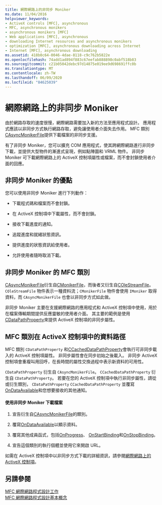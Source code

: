 ```yaml
---
title: 網際網路上的非同步 Moniker
ms.date: 11/04/2016
helpviewer_keywords:
- ActiveX controls [MFC], asynchronous
- MFC, asynchronous monikers
- asynchronous monikers [MFC]
- Web applications [MFC], asynchronous
- downloading Internet resources and asynchronous monikers
- optimization [MFC], asynchronous downloading across Internet
- Internet [MFC], asynchronous downloading
ms.assetid: 418b0c64-0046-4dae-8118-c9c762b5822e
ms.openlocfilehash: 74add1ad894f883c67eefab888898c0abf518b83
ms.sourcegitcommit: c21b05042debc97d14875e019ee9d698691ffc0b
ms.translationtype: MT
ms.contentlocale: zh-TW
ms.lasthandoff: 06/09/2020
ms.locfileid: "84625039"
---
```

# <a name="asynchronous-monikers-on-the-internet"></a>網際網路上的非同步 Moniker

由於網路存取的速度很慢，網際網路需要加入新的方法至應用程式設計。 應用程式應該以非同步方式執行網路存取，避免讓使用者介面失去作用。 MFC 類別[CAsyncMonikerFile](reference/casyncmonikerfile-class.md)提供下載檔案的非同步支援。

有了非同步 Moniker，您可以擴充 COM 應用程式，使其跨網際網路進行非同步下載，並提供大型物件的漸進式呈現，例如點陣圖和 VRML 物件。 非同步 Moniker 可下載網際網路上的 ActiveX 控制項屬性或檔案，而不會封鎖使用者介面的回應。

## <a name="advantages-of-asynchronous-monikers"></a>非同步 Moniker 的優點

您可以使用非同步 Moniker 進行下列動作：

- 下載程式碼和檔案而不會封鎖。

- 在 ActiveX 控制項中下載屬性，而不會封鎖。

- 接收下載進度的通知。

- 追蹤進度和就緒狀態資訊。

- 提供進度的狀態資訊給使用者。

- 允許使用者隨時取消下載。

## <a name="mfc-classes-for-asynchronous-monikers"></a>非同步 Moniker 的 MFC 類別

[CAsyncMonikerFile](reference/casyncmonikerfile-class.md)衍生自[CMonikerFile](reference/cmonikerfile-class.md)，而後者又衍生自[COleStreamFile](reference/colestreamfile-class.md)。 `COleStreamFile` 物件表示一種資料流；`CMonikerFile` 物件會使用 `IMoniker` 取得資料，而 `CAsyncMonikerFile` 也會以非同步方式如此做。

非同步 Moniker 主要在支援網際網路的應用程式和 ActiveX 控制項中使用，用於在檔案傳輸期間提供反應靈敏的使用者介面。 其主要的範例是使用[CDataPathProperty](reference/cdatapathproperty-class.md)來提供 ActiveX 控制項的非同步屬性。

## <a name="mfc-classes-for-data-paths-in-activex-controls"></a>MFC 類別在 ActiveX 控制項中的資料路徑

MFC 類別 `CDataPathProperty` 和[CCachedDataPathProperty](reference/ccacheddatapathproperty-class.md)會執行可非同步載入的 ActiveX 控制項屬性。 非同步屬性會在同步初始之後載入。 非同步 ActiveX 控制項會重複叫用回呼，在長時間的屬性交換過程中表示新資料的可用性。

`CDataPathProperty` 衍生自 `CAsyncMonikerFile`。 `CCachedDataPathProperty` 衍生自 `CDataPathProperty`。 若要在您的 ActiveX 控制項中執行非同步屬性，請從或衍生類別， `CDataPathProperty` `CCachedDataPathProperty` 並覆寫[OnDataAvailable](reference/casyncmonikerfile-class.md#ondataavailable)和您想要接收的其他通知。

#### <a name="to-download-a-file-using-asynchronous-monikers"></a>使用非同步 Moniker 下載檔案

1. 宣告衍生自[CAsyncMonikerFile](reference/casyncmonikerfile-class.md)的類別。

1. 覆寫[OnDataAvailable](reference/casyncmonikerfile-class.md#ondataavailable)以顯示資料。

1. 覆寫其他成員函式，包括[OnProgress](reference/casyncmonikerfile-class.md#onprogress)、 [OnStartBinding](reference/casyncmonikerfile-class.md#onstartbinding)和[OnStopBinding](reference/casyncmonikerfile-class.md#onstopbinding)。

1. 宣告這個類別的執行個體並使用它來開啟 URL。

如需在 ActiveX 控制項中以非同步方式下載的詳細資訊，請參閱[網際網路上的 ActiveX 控制項](activex-controls-on-the-internet.md)。

## <a name="see-also"></a>另請參閱

[MFC 網際網路程式設計工作](mfc-internet-programming-tasks.md)<br/>
[MFC 網際網路程式設計基本概念](mfc-internet-programming-basics.md)

